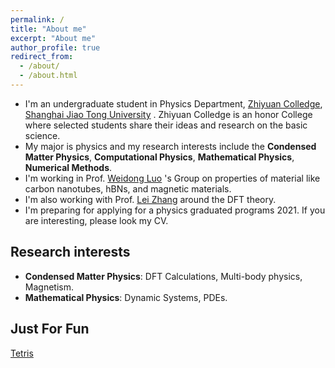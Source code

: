 ```yaml
---
permalink: /
title: "About me"
excerpt: "About me"
author_profile: true
redirect_from: 
  - /about/
  - /about.html
---
```


+ I'm an undergraduate student in Physics Department, [Zhiyuan Colledge](https://zhiyuan.sjtu.edu.cn/), [Shanghai Jiao Tong University](https:sjtu.edu.cn/) . Zhiyuan Colledge is an honor College where selected students share their ideas and research on the basic science.
+ My major is physics and my research interests include the **Condensed Matter Physics**, **Computational Physics**, **Mathematical Physics**, **Numerical Methods**.
+ I'm working in Prof. [Weidong Luo](http://www.physics.sjtu.edu.cn/wdluo) 's Group on properties of material like carbon nanotubes, hBNs, and magnetic materials. 
+ I'm also working with Prof. [Lei Zhang](https://ins.sjtu.edu.cn/people/lzhang/home.html) around the DFT theory.
+ I'm preparing for applying for a physics graduated programs 2021. If you are interesting, please look my CV.

## Research interests
* **Condensed Matter Physics**: DFT Calculations, Multi-body physics, Magnetism.
* **Mathematical Physics**: Dynamic Systems, PDEs.

## Just For Fun
[Tetris](tetris/tetris.html)